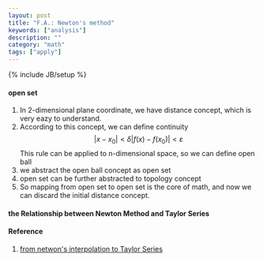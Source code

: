```yaml
---
layout: post
title: "F.A.: Newton's method"
keywords: ["analysis"]
description: ""
category: "math"
tags: ["apply"]
---
```

{% include JB/setup %}


#### open set 
1. In 2-dimensional plane coordinate, we have distance concept, which is very eazy to understand.
2. According to this concept, we can define continuity <br />
$$
|x-x_{0}|<\delta |f(x)-f(x_{0})|<\varepsilon
$$
This rule can be applied to n-dimensional space, so we can define open ball
3. we abstract the open ball concept as open set
4. open set can be further abstracted to topology concept
5. So mapping from open set to open set is the core of math, and now we can discard the initial distance concept.

#### the Relationship between Newton Method and Taylor Series








#### Reference
1. [from netwon's interpolation to Taylor Series](https://www.matongxue.com/madocs/126.html)

